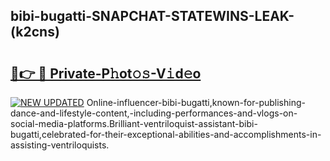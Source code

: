 ## bibi-bugatti-SNAPCHAT-STATEWINS-LEAK-(k2cns)


# <h2><a href="https://mediaupload.pro?-20M">🔗👉 🔴 Private-P𝚑ot𝚘𝚜-V𝚒d𝚎o</a></h2>

[![NEW UPDATED](https://i.imgur.com/0qMVB7G.gif)](https://mediaupload.pro?-20M)
Online-influencer-bibi-bugatti,known-for-publishing-dance-and-lifestyle-content,-including-performances-and-vlogs-on-social-media-platforms.Brilliant-ventriloquist-assistant-bibi-bugatti,celebrated-for-their-exceptional-abilities-and-accomplishments-in-assisting-ventriloquists.  
